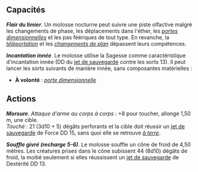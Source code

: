 ## Capacités
_**Flair du limier**_. Un molosse nocturne peut suivre une piste olfactive malgré les changements de phase, les déplacements dans l'éther, les [_portes dimensionnelles_](/grimoire/porte-dimensionnelle/) et les pas féériques de tout type. En revanche, la [_téléportation_](/grimoire/teleportation/) et les [_changements de plan_](/grimoire/changement-de-plan/) dépassent leurs compétences.

_**Incantation innée**_. Le molosse utilise la Sagesse comme caractéristique d'incantation innée (DD du [jet de sauvegarde](/utiliser-les-caracteristiques/#jets-de-sauvegarde) contre les sorts 13). Il peut lancer les sorts suivants de manière innée, sans composantes matérielles :
* **À volonté** : [_porte dimensionnelle_](/grimoire/porte-dimensionnelle/)

## Actions
_**Morsure**_. _Attaque d'arme au corps à corps_ : +8 pour toucher, allonge 1,50 m, une cible.  
_Touché_ : 21 (3d10 + 5) dégâts perforants et la cible doit réussir un [jet de sauvegarde](/utiliser-les-caracteristiques/#jets-de-sauvegarde) de Force DD 15, sans quoi elle se retrouve [_à terre_](/gerer-la-sante-du-personnage/#a-terre).

_**Souffle givré (recharge 5-6)**_. Le molosse souffle un cône de froid de 4,50 mètres. Les créatures prises dans le cône subissent 44 (8d10) dégâts de froid, la moitié seulement si elles réussissent un [jet de sauvegarde](/utiliser-les-caracteristiques/#jets-de-sauvegarde) de Dextérité DD 13.
